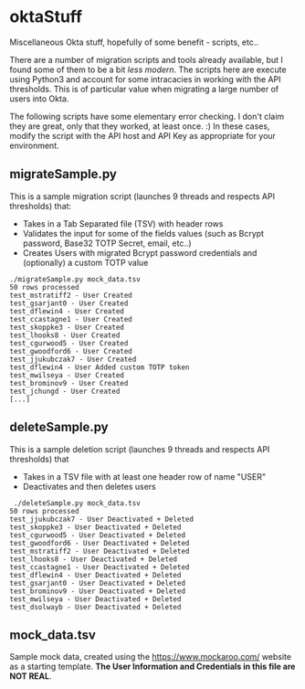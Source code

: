 # oktaStuff
Miscellaneous Okta stuff, hopefully of some benefit - scripts, etc..

There are a number of migration scripts and tools already available, but I found some of them to be a bit _less modern_.  The scripts here are execute using Python3 and account for some intracacies in working with the API thresholds. This is of particular value when migrating a large number of users into Okta.

The following scripts have some elementary error checking.  I don't claim they are great, only that they worked, at least once. :) In these cases, modify the script with the API host and API Key as appropriate for your environment. 

## migrateSample.py
This is a sample migration script (launches 9 threads and respects API thresholds) that:
- Takes in a Tab Separated file (TSV) with header rows
- Validates the input for some of the fields values (such as Bcrypt password, Base32 TOTP Secret, email, etc..)
- Creates Users with migrated Bcrypt password credentials and (optionally) a custom TOTP value

````
./migrateSample.py mock_data.tsv
50 rows processed
test_mstratiff2 - User Created
test_gsarjant0 - User Created
test_dflewin4 - User Created
test_ccastagne1 - User Created
test_skoppke3 - User Created
test_lhooks8 - User Created
test_cgurwood5 - User Created
test_gwoodford6 - User Created
test_jjukubczak7 - User Created
test_dflewin4 - User Added custom TOTP token
test_mwilseya - User Created
test_brominov9 - User Created
test_jchungd - User Created
[...]
````

## deleteSample.py
This is a sample deletion script (launches 9 threads and respects API thresholds) that
- Takes in a TSV file with at least one header row of name "USER"
- Deactivates and then deletes users
````
 ./deleteSample.py mock_data.tsv
50 rows processed
test_jjukubczak7 - User Deactivated + Deleted
test_skoppke3 - User Deactivated + Deleted
test_cgurwood5 - User Deactivated + Deleted
test_gwoodford6 - User Deactivated + Deleted
test_mstratiff2 - User Deactivated + Deleted
test_lhooks8 - User Deactivated + Deleted
test_ccastagne1 - User Deactivated + Deleted
test_dflewin4 - User Deactivated + Deleted
test_gsarjant0 - User Deactivated + Deleted
test_brominov9 - User Deactivated + Deleted
test_mwilseya - User Deactivated + Deleted
test_dsolwayb - User Deactivated + Deleted
````


## mock_data.tsv
Sample mock data, created using the https://www.mockaroo.com/ website as a starting template.  **The User Information and Credentials in this file are NOT REAL**.   
